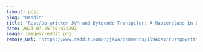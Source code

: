 ```yaml
---
layout: post
blog: "Reddit"
title: "Rust/Go-written JVM and Bytecode Transpiler: A Masterclass in Learning-by-Doing"
date: 2023-07-25T10:47:29Z
image: images/reddit.png
remote_url: "https://www.reddit.com/r/java/comments/1594xev/rustgowritten_jvm_and_bytecode_transpiler_a/"
---
```


